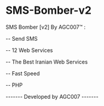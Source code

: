 # SMS-Bomber-v2

SMS Bomber [v2] By AGC007™ :

-- Send SMS 

-- 12 Web Services

-- The Best Iranian Web Services

-- Fast Speed

-- PHP

------- Developed by AGC007 -------


